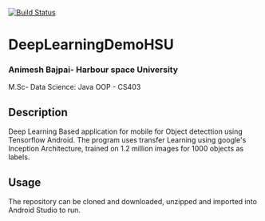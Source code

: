 [![Build Status](https://travis-ci.org/bajpaia/JavaUnitTest.png)](https://travis-ci.org/bajpaia/JavaUnitTest)




# DeepLearningDemoHSU
### Animesh Bajpai- Harbour space University 
M.Sc- Data Science:
Java OOP - CS403

## Description
Deep Learning Based application for mobile for Object detecttion using Tensorflow Android. The program uses transfer Learning
using google's Inception Architecture, trained on 1.2 million images for 1000 objects as labels.


## Usage
The repository can be cloned and downloaded, unzipped and imported into Android Studio to run.





